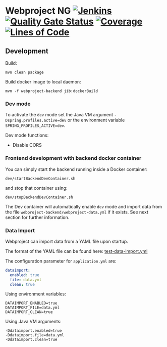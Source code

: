 # Webproject NG [![Jenkins](https://img.shields.io/jenkins/build?jobUrl=https%3A%2F%2Fjenkins.gmasil.de%2Fjob%2Fgithub-gmasil%2Fjob%2FWebproject-NG%2Fjob%2Fmaster%2F)](https://jenkins.gmasil.de/blue/organizations/jenkins/github-gmasil%2FWebproject-NG/branches) [![Quality Gate Status](https://sonar.gmasil.de/api/project_badges/measure?project=de.gmasil%3Awebproject-ng%3Amaster&metric=alert_status)](https://sonar.gmasil.de/dashboard?id=de.gmasil%3Awebproject-ng%3Amaster) [![Coverage](https://sonar.gmasil.de/api/project_badges/measure?project=de.gmasil%3Awebproject-ng%3Amaster&metric=coverage)](https://sonar.gmasil.de/dashboard?id=de.gmasil%3Awebproject-ng%3Amaster) [![Lines of Code](https://sonar.gmasil.de/api/project_badges/measure?project=de.gmasil%3Awebproject-ng%3Amaster&metric=ncloc)](https://sonar.gmasil.de/dashboard?id=de.gmasil%3Awebproject-ng%3Amaster)

## Development

Build:

```
mvn clean package
```

Build docker image to local daemon:

```
mvn -f webproject-backend jib:dockerBuild
```

### Dev mode

To activate the `dev` mode set the Java VM argument `-Dspring.profiles.active=dev` or the environment variable `SPRING_PROFILES_ACTIVE=dev`.

Dev mode functions:

- Disable CORS

### Frontend development with backend docker container

You can simply start the backend running inside a Docker container:

```
dev/startBackendDevContainer.sh
```

and stop that container using:

```
dev/stopBackendDevContainer.sh
```

The Dev container will automatically enable `dev` mode and import data from the file `webproject-backend/webproject-data.yml` if it exists. See next section for further information.

### Data Import

Webproject can import data from a YAML file upon startup.

The format of the YAML file can be found here: [test-data-import.yml](webproject-backend/src/test/resources/test-data-import.yml)

The configuration parameter for `application.yml` are:

```yml
dataimport:
  enabled: true
  file: data.yml
  clean: true
```

Using environment variables:

```properties
DATAIMPORT_ENABLED=true
DATAIMPORT_FILE=data.yml
DATAIMPORT_CLEAN=true
```

Using Java VM arguments:

```properties
-Ddataimport.enabled=true
-Ddataimport.file=data.yml
-Ddataimport.clean=true
```
